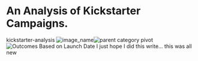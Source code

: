 # An Analysis of Kickstarter Campaigns.
kickstarter-analysis
![image_name](path/to/image_name.png)![parent category pivot](https://user-images.githubusercontent.com/96448375/148712177-b448e3bc-652e-4fad-b15f-d5bf131e1b11.png)
![Outcomes Based on Launch Date](https://user-images.githubusercontent.com/96448375/148712182-911be6b4-87ac-40de-96fd-2fca42e34a13.png)
I just hope I did this write... this was all new
